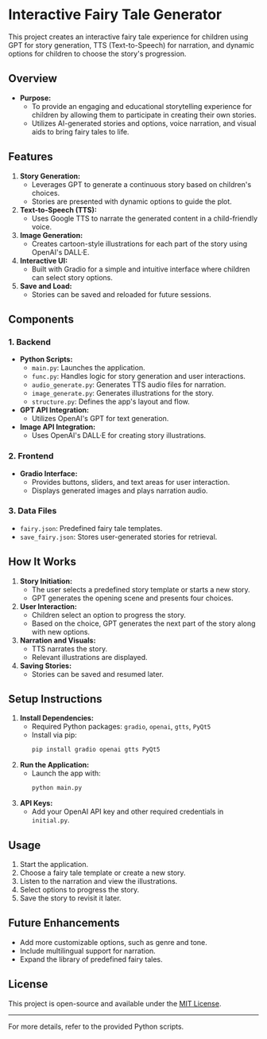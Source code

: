 # Interactive Fairy Tale Generator

This project creates an interactive fairy tale experience for children using GPT for story generation, TTS (Text-to-Speech) for narration, and dynamic options for children to choose the story's progression.

## Overview

- **Purpose:**
  - To provide an engaging and educational storytelling experience for children by allowing them to participate in creating their own stories.
  - Utilizes AI-generated stories and options, voice narration, and visual aids to bring fairy tales to life.

## Features

1. **Story Generation:**
   - Leverages GPT to generate a continuous story based on children's choices.
   - Stories are presented with dynamic options to guide the plot.
2. **Text-to-Speech (TTS):**
   - Uses Google TTS to narrate the generated content in a child-friendly voice.
3. **Image Generation:**
   - Creates cartoon-style illustrations for each part of the story using OpenAI's DALL·E.
4. **Interactive UI:**
   - Built with Gradio for a simple and intuitive interface where children can select story options.
5. **Save and Load:**
   - Stories can be saved and reloaded for future sessions.

## Components

### 1. Backend
- **Python Scripts:**
  - `main.py`: Launches the application.
  - `func.py`: Handles logic for story generation and user interactions.
  - `audio_generate.py`: Generates TTS audio files for narration.
  - `image_generate.py`: Generates illustrations for the story.
  - `structure.py`: Defines the app's layout and flow.
- **GPT API Integration:**
  - Utilizes OpenAI's GPT for text generation.
- **Image API Integration:**
  - Uses OpenAI's DALL·E for creating story illustrations.

### 2. Frontend
- **Gradio Interface:**
  - Provides buttons, sliders, and text areas for user interaction.
  - Displays generated images and plays narration audio.

### 3. Data Files
- `fairy.json`: Predefined fairy tale templates.
- `save_fairy.json`: Stores user-generated stories for retrieval.

## How It Works

1. **Story Initiation:**
   - The user selects a predefined story template or starts a new story.
   - GPT generates the opening scene and presents four choices.
2. **User Interaction:**
   - Children select an option to progress the story.
   - Based on the choice, GPT generates the next part of the story along with new options.
3. **Narration and Visuals:**
   - TTS narrates the story.
   - Relevant illustrations are displayed.
4. **Saving Stories:**
   - Stories can be saved and resumed later.

## Setup Instructions

1. **Install Dependencies:**
   - Required Python packages: `gradio`, `openai`, `gtts`, `PyQt5`
   - Install via pip:
     ```bash
     pip install gradio openai gtts PyQt5
     ```
2. **Run the Application:**
   - Launch the app with:
     ```bash
     python main.py
     ```
3. **API Keys:**
   - Add your OpenAI API key and other required credentials in `initial.py`.

## Usage

1. Start the application.
2. Choose a fairy tale template or create a new story.
3. Listen to the narration and view the illustrations.
4. Select options to progress the story.
5. Save the story to revisit it later.

## Future Enhancements

- Add more customizable options, such as genre and tone.
- Include multilingual support for narration.
- Expand the library of predefined fairy tales.

## License

This project is open-source and available under the [MIT License](LICENSE).

---

For more details, refer to the provided Python scripts.
